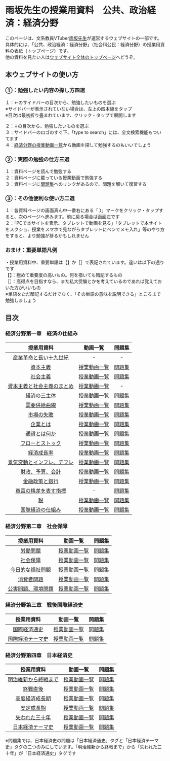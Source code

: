 # 雨坂先生の授業用資料　公共、政治経済：経済分野  
  
このページは、文系教員VTuber[雨坂先生](https://twitter.com/teacheramesaka)が運営するウェブサイトの一部です。  
具体的には、「公共、政治経済：経済分野」（社会科公民：経済分野）の授業用資料の表紙（トップページ）です。  
他の資料を見たい人は[ウェブサイト全体のトップページ](https://teacheramesaka.github.io/studyfiles/)へどうぞ。  
  
## 本ウェブサイトの使い方  
### ①：勉強したい内容の探し方四選  
１：←のサイドバーの目次から、勉強したいものを選ぶ  
※サイドバーが表示されていない場合は、左上の四本線をタップ  
※目次は最初折り畳まれています、クリック・タップで展開します  
  
２：↓の目次から、勉強したいものを選ぶ  
３：サイドバーのロゴのすぐ下、「type to search」には、全文検索機能もついてます  
４：[経済分野の授業動画一覧](LIST.md)から動画を探して勉強するのもいいでしょう  
  
### ②：実際の勉強の仕方三選
１：資料ページを読んで勉強する  
２：資料ページに載っている授業動画で勉強する  
３：資料ページに[問題集](https://teacheramesaka.github.io/hsworkbookcivics/)へのリンクがあるので、問題を解いて復習する  
  
### ③：その他便利な使い方二選
１：各資料ページの画面真ん中一番右にある「<b> 〉</b>」マークをクリック・タップすると、次のページへ進みます。前に戻る場合は画面左です  
２：「PCで本サイトを表示、タブレットで動画を見る」「タブレットで本サイトをスクショ、授業をスマホで見ながらタブレットにペンでメモ入れ」等のやり方をすると、より勉強が捗るかもしれません
  
### おまけ：重要単語凡例  
・授業用資料中、重要単語は【】か［］で表記されています。違いは以下の通りです  
【】：極めて重要度の高いもの。何を措いても暗記するもの  
［］：高得点を目指すなら、また私大受験とかを考えているのであれば覚えておいた方がいいもの  
※単語をただ暗記するだけでなく、「その単語の意味を説明できる」ところまで勉強しましょう  
  
## 目次  
### 経済分野第一章　経済の仕組み
|授業用資料|動画一覧|問題集|
|:----:|:----:|:----:|
|[産業革命と長い十九世紀](01_01pre.md)|‐|‐|
|[資本主義](01_01.md)|[授業動画一覧](LIST.md#資本主義)|[問題集](https://teacheramesaka.github.io/hsworkbookcivics/tag/eco01_01/)|
|[社会主義](01_02.md)|[授業動画一覧](LIST.md#社会主義)|[問題集](https://teacheramesaka.github.io/hsworkbookcivics/tag/eco01_02/)|
|[資本主義と社会主義のまとめ](01_03.md)|[授業動画一覧](LIST.md#資本主義と社会主義のまとめ)|‐|
|[経済の三主体](01_04.md)|[授業動画一覧](LIST.md#経済の三主体)|[問題集](https://teacheramesaka.github.io/hsworkbookcivics/tag/eco01_04/)|
|[需要供給曲線](01_05.md)|[授業動画一覧](LIST.md#需要供給曲線)|[問題集](https://teacheramesaka.github.io/hsworkbookcivics/tag/eco01_05/)|
|[市場の失敗](01_06.md)|[授業動画一覧](LIST.md#市場の失敗)|[問題集](https://teacheramesaka.github.io/hsworkbookcivics/tag/eco01_06/)|
|[企業とは](01_07.md)|[授業動画一覧](LIST.md#企業とは)|[問題集](https://teacheramesaka.github.io/hsworkbookcivics/tag/eco01_07/)|
|[通貨とは何か](01_08.md)|[授業動画一覧](LIST.md#通貨とは何か)|[問題集](https://teacheramesaka.github.io/hsworkbookcivics/tag/eco01_08/)|
|[フローとストック](01_09.md)|[授業動画一覧](LIST.md#フローとストック)|[問題集](https://teacheramesaka.github.io/hsworkbookcivics/tag/eco01_09/)|
|[経済成長率](01_10.md)|[授業動画一覧](LIST.md#経済成長率)|[問題集](https://teacheramesaka.github.io/hsworkbookcivics/tag/eco01_10/)|
|[景気変動とインフレ、デフレ](01_11.md)|[授業動画一覧](LIST.md#景気変動とインフレ、デフレ)|[問題集](https://teacheramesaka.github.io/hsworkbookcivics/tag/eco01_11/)|
|[財政、予算、会計](01_11.md)|[授業動画一覧](LIST.md#財政、予算、会計)|[問題集](https://teacheramesaka.github.io/hsworkbookcivics/tag/eco01_11/)|
|[金融政策と銀行](01_13.md)|[授業動画一覧](LIST.md#金融政策と銀行)|[問題集](https://teacheramesaka.github.io/hsworkbookcivics/tag/eco01_13/)|
|[貧富の格差を表す指標](01_14.md)|‐|[問題集](https://teacheramesaka.github.io/hsworkbookcivics/tag/eco01_14/)|
|[税](01_15.md)|[授業動画一覧](LIST.md#税)|[問題集](https://teacheramesaka.github.io/hsworkbookcivics/tag/eco01_15/)|
|[国際経済の仕組み](01_16.md)|[授業動画一覧](LIST.md#国際経済の仕組み)|[問題集](https://teacheramesaka.github.io/hsworkbookcivics/tag/eco01_16/)|
  
### 経済分野第二章　社会保障
|授業用資料|動画一覧|問題集|
|:----:|:----:|:----:|
|[労働問題](02_01.md)|[授業動画一覧](LIST.md#労働問題)|[問題集](https://teacheramesaka.github.io/hsworkbookcivics/tag/eco02_01/)|
|[社会保障](02_02.md)|[授業動画一覧](LIST.md#社会保障)|[問題集](https://teacheramesaka.github.io/hsworkbookcivics/tag/eco02_02/)|
|[今日的な福祉問題](02_03.md)|[授業動画一覧](LIST.md#今日的な福祉問題)|[問題集](https://teacheramesaka.github.io/hsworkbookcivics/tag/eco02_03/)|
|[消費者問題](02_04.md)|[授業動画一覧](LIST.md#消費者問題)|[問題集](https://teacheramesaka.github.io/hsworkbookcivics/tag/eco02_04/)|
|[公害問題、環境問題](02_05.md)|[授業動画一覧](LIST.md#公害問題、環境問題)|[問題集](https://teacheramesaka.github.io/hsworkbookcivics/tag/eco02_05/)|
  
### 経済分野第三章　戦後国際経済史  
|授業用資料|動画一覧|問題集|
|:----:|:----:|:----:|
|[国際経済通史](03_01.md)|[授業動画一覧](LIST.md#国際経済通史)|[問題集](https://teacheramesaka.github.io/hsworkbookcivics/tag/eco03_01/)|
|[国際経済テーマ史](03_02.md)|[授業動画一覧](LIST.md#国際経済テーマ史)|[問題集](https://teacheramesaka.github.io/hsworkbookcivics/tag/eco03_02/)|
  
### 経済分野第四章　日本経済史  
|授業用資料|動画一覧|問題集|
|:----:|:----:|:----:|
|[明治維新から終戦まで](04_01.md)|[授業動画一覧](LIST.md#明治維新から終戦まで)|[問題集](https://teacheramesaka.github.io/hsworkbookcivics/tag/eco04_01-5/)|
|[終戦直後](04_02.md)|[授業動画一覧](LIST.md#終戦直後)|[問題集](https://teacheramesaka.github.io/hsworkbookcivics/tag/eco04_01-5/)|
|[高度経済成長期](04_03.md)|[授業動画一覧](LIST.md#高度経済成長期)|[問題集](https://teacheramesaka.github.io/hsworkbookcivics/tag/eco04_01-5/)|
|[安定成長期](04_04.md)|[授業動画一覧](LIST.md#安定成長期)|[問題集](https://teacheramesaka.github.io/hsworkbookcivics/tag/eco04_01-5/)|
|[失われた三十年](04_05.md)|[授業動画一覧](LIST.md#失われた三十年)|[問題集](https://teacheramesaka.github.io/hsworkbookcivics/tag/eco04_01-5/)|
|[日本経済テーマ史](04_06.md)|[授業動画一覧](LIST.md#日本経済テーマ史)|[問題集](https://teacheramesaka.github.io/hsworkbookcivics/tag/eco04_06/)|

※問題集では、日本経済史の問題は「日本経済通史」タグと「日本経済テーマ史」タグの二つのみにしています。「明治維新から終戦まで」から「失われた三十年」が「日本経済通史」タグです  